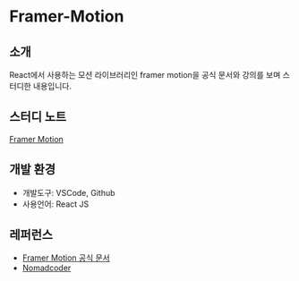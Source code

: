 # Framer-Motion

## 소개
React에서 사용하는 모션 라이브러리인 framer motion을 공식 문서와 강의를 보며 스터디한 내용입니다.

## 스터디 노트
[Framer Motion](https://velog.io/@bomida/React-Framer-Motion)

## 개발 환경
  - 개발도구: VSCode, Github
  - 사용언어: React JS

## 레퍼런스
  - [Framer Motion 공식 문서](https://www.framer.com/motion/)
  - [Nomadcoder](https://nomadcoders.co/?gclid=Cj0KCQjwm6KUBhC3ARIsACIwxBhCS_ap9R7ZfV9msXf-rAMieBlbzGjk0kC4U_XkIYjY-BATk_zhSZ0aAm9-EALw_wcB)